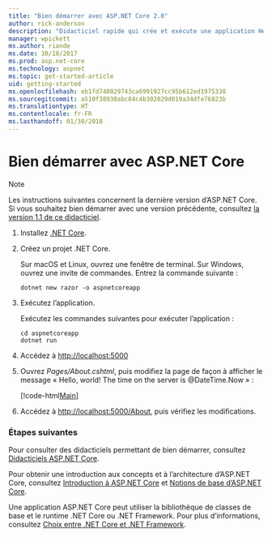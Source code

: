 ```yaml
---
title: "Bien démarrer avec ASP.NET Core 2.0"
author: rick-anderson
description: "Didacticiel rapide qui crée et exécute une application Hello World simple à l’aide d’ASP.NET Core."
manager: wpickett
ms.author: riande
ms.date: 10/18/2017
ms.prod: asp.net-core
ms.technology: aspnet
ms.topic: get-started-article
uid: getting-started
ms.openlocfilehash: eb1fd748029743ca6991927cc95b612ed1975338
ms.sourcegitcommit: a510f38930abc84c4b302029d019a34dfe76823b
ms.translationtype: HT
ms.contentlocale: fr-FR
ms.lasthandoff: 01/30/2018
---
```

# <a name="get-started-with-aspnet-core"></a>Bien démarrer avec ASP.NET Core

> [!NOTE]
> Les instructions suivantes concernent la dernière version d’ASP.NET Core. Si vous souhaitez bien démarrer avec une version précédente, consultez [la version 1.1 de ce didacticiel](xref:getting-started-1.1).

1. Installez [.NET Core](https://www.microsoft.com/net/core/).

2. Créez un projet .NET Core.

   Sur macOS et Linux, ouvrez une fenêtre de terminal. Sur Windows, ouvrez une invite de commandes. Entrez la commande suivante :

    ```terminal
    dotnet new razor -o aspnetcoreapp
    ```
    
4. Exécutez l’application.

    Exécutez les commandes suivantes pour exécuter l’application :

    ```terminal
    cd aspnetcoreapp
    dotnet run
    ```

5. Accédez à [http://localhost:5000](http://localhost:5000)

6. Ouvrez *Pages/About.cshtml*, puis modifiez la page de façon à afficher le message « Hello, world! The time on the server is @DateTime.Now » :

    [!code-html[Main](getting-started/sample/getting-started/about.cshtml?highlight=9&range=1-9)]

7. Accédez à [http://localhost:5000/About](http://localhost:5000/About), puis vérifiez les modifications.

### <a name="next-steps"></a>Étapes suivantes

Pour consulter des didacticiels permettant de bien démarrer, consultez [Didacticiels ASP.NET Core](tutorials/index.md).

Pour obtenir une introduction aux concepts et à l’architecture d’ASP.NET Core, consultez [Introduction à ASP.NET Core](index.md) et [Notions de base d’ASP.NET Core](fundamentals/index.md).

Une application ASP.NET Core peut utiliser la bibliothèque de classes de base et le runtime .NET Core ou .NET Framework. Pour plus d’informations, consultez [Choix entre .NET Core et .NET Framework](https://docs.microsoft.com/dotnet/articles/standard/choosing-core-framework-server).
